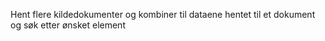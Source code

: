 Hent flere kildedokumenter og kombiner til dataene hentet til et dokument og søk etter ønsket element
